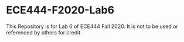 # ECE444-F2020-Lab6
This Repository is for Lab 6 of ECE444 Fall 2020. It is not to be used or referenced by others for credit
